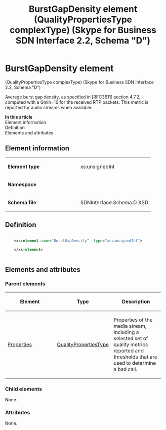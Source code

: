 ﻿---
title: BurstGapDensity element (QualityPropertiesType complexType) (Skype for Business SDN Interface 2.2, Schema "D")
TOCTitle: BurstGapDensity element
ms:assetid: e64c9334-6643-d90f-8155-88594f6b31bf
ms:mtpsurl: https://msdn.microsoft.com/en-us/library/Mt149436(v=office.16)
ms:contentKeyID: 65855383
ms.date: 08/24/2015
mtps_version: v=office.16
dev_langs:
- xml
---

# BurstGapDensity element 

(QualityPropertiesType complexType) (Skype for Business SDN Interface 2.2, Schema \"D\")

Average burst gap density, as specified in \[RFC3611\] section 4.7.2, computed with a Gmin=16 for the received RTP packets. This metric is reported for audio streams when available.


**In this article**  
Element information  
Definition  
Elements and attributes  

## Element information

<table>
<colgroup>
<col style="width: 50%" />
<col style="width: 50%" />
</colgroup>
<tbody>
<tr class="odd">
<td><p><strong>Element type</strong></p></td>
<td><p>xs:unsignedInt</p></td>
</tr>
<tr class="even">
<td><p><strong>Namespace</strong></p></td>
<td><p></p></td>
</tr>
<tr class="odd">
<td><p><strong>Schema file</strong></p></td>
<td><p>SDNInterface.Schema.D.XSD</p></td>
</tr>
</tbody>
</table>


## Definition

```xml

    <xs:element name="BurstGapDensity"  type="xs:unsignedInt">
    
    </xs:element>
  
```

## Elements and attributes

### Parent elements

<table>
<colgroup>
<col style="width: 33%" />
<col style="width: 33%" />
<col style="width: 33%" />
</colgroup>
<thead>
<tr class="header">
<th><p>Element</p></th>
<th><p>Type</p></th>
<th><p>Description</p></th>
</tr>
</thead>
<tbody>
<tr class="odd">
<td><p><a href="properties-element-qualitytype-complextype-skype-for-business-sdn-interface-2-2-schema-d.md">Properties</a></p></td>
<td><p><a href="qualitypropertiestype-complextype-skype-for-business-sdn-interface-2-2-schema-d.md">QualityPropertiesType</a></p></td>
<td><p>Properties of the media stream, including a selected set of quality metrics reported and thresholds that are used to determine a bad call.</p></td>
</tr>
</tbody>
</table>


### Child elements

None.

### Attributes

None.


